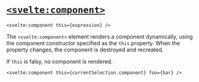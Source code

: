 # [`<svelte:component>`](https://svelte.dev/docs/special-elements#svelte-component)
```sveltehtml
<svelte:component this={expression} />
```
The `<svelte:component>` element renders a component dynamically, using the component constructor specified as the `this` property. When the property changes, the component is destroyed and recreated.

If `this` is falsy, no component is rendered.
```sveltehtml
<svelte:component this={currentSelection.component} foo={bar} />
```
